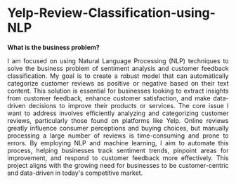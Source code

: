 # Yelp-Review-Classification-using-NLP

**What is the business problem?**
<p align = "justify">
I am focused on using Natural Language Processing (NLP) techniques to solve the business problem of sentiment analysis and customer feedback classification. My goal is to create a robust model that can automatically categorize customer reviews as positive or negative based on their text content. This solution is essential for businesses looking to extract insights from customer feedback, enhance customer satisfaction, and make data-driven decisions to improve their products or services.
The core issue I want to address involves efficiently analyzing and categorizing customer reviews, particularly those found on platforms like Yelp. Online reviews greatly influence consumer perceptions and buying choices, but manually processing a large number of reviews is time-consuming and prone to errors. By employing NLP and machine learning, I aim to automate this process, helping businesses track sentiment trends, pinpoint areas for improvement, and respond to customer feedback more effectively. This project aligns with the growing need for businesses to be customer-centric and data-driven in today's competitive market.</p>
